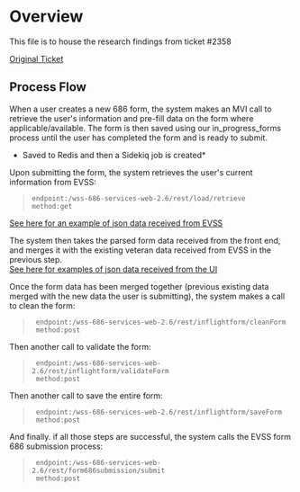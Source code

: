 
# Overview
This file is to house the research findings from ticket #2358

[Original Ticket](https://github.com/department-of-veterans-affairs/va.gov-team/issues/2358)


## Process Flow
When a user creates a new 686 form, the system makes an MVI call to retrieve the user's information and pre-fill data on the form where applicable/available.  The form is then saved using our in_progress_forms process until the user has completed the form and is ready to submit.  

* Saved to Redis and then a Sidekiq job is created*

Upon submitting the form, the system retrieves the user's current information from EVSS:
 >     endpoint:/wss-686-services-web-2.6/rest/load/retrieve
 >     method:get

[See here for an example of json data received from EVSS](https://github.com/department-of-veterans-affairs/va.gov-team/blob/master/teams/vsa/teams/ebenefits/features/view-update-dependents/engineering/686-evss-form-data.md)

The system then takes the parsed form data received from the front end, and merges it with the existing veteran data received from EVSS in the previous step.  
[See here for examples of json data received from the UI](https://github.com/department-of-veterans-affairs/va.gov-team/blob/master/teams/vsa/teams/ebenefits/features/view-update-dependents/engineering/686-form-data.md)


Once the form data has been merged together (previous existing data merged with the new data the user is submitting), the system makes a call to clean the form:
>      endpoint:/wss-686-services-web-2.6/rest/inflightform/cleanForm
>      method:post

Then another call to validate the form:
>      endpoint:/wss-686-services-web-2.6/rest/inflightform/validateForm
>      method:post

Then another call to save the entire form:
>      endpoint:/wss-686-services-web-2.6/rest/inflightform/saveForm
>      method:post

And finally. if all those steps are successful, the system calls the EVSS form 686 submission process:
>      endpoint:/wss-686-services-web-2.6/rest/form686submission/submit
>      method:post

